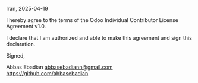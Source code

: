 Iran, 2025-04-19

I hereby agree to the terms of the Odoo Individual Contributor License
Agreement v1.0.

I declare that I am authorized and able to make this agreement and sign this
declaration.

Signed,
 
Abbas Ebadian abbasebadiann@gmail.com https://github.com/abbasebadian